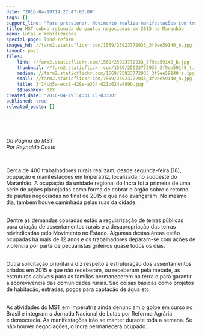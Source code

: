 ```yaml
---
date: "2016-04-19T14:27:47-03:00"
tags: []
support_line: "Para pressionar, Movimento realiza manifestações com trabalhadores rurais no município de Imperatriz"
title: MST cobra retomada de pautas negociadas em 2015 no Maranhão
menu: lutas e mobilizações
special-page: land-reform
images_hd: //farm2.staticflickr.com/1569/25923772933_3f9ee59140_b.jpg
layout: post
files:
  - link: //farm2.staticflickr.com/1569/25923772933_3f9ee59140_b.jpg
    thumbnail: //farm2.staticflickr.com/1569/25923772933_3f9ee59140_t.jpg
    medium: //farm2.staticflickr.com/1569/25923772933_3f9ee59140_z.jpg
    small: //farm2.staticflickr.com/1569/25923772933_3f9ee59140_n.jpg
    title: 3f14cb5a-ecc8-429e-a334-d21b624a489b.jpg
    $$hashKey: 02X
created_date: "2016-04-19T14:31:15-03:00"
published: true
releated_posts: []

---
```

<p>&nbsp;</p>

<p><em>Da P&aacute;gina do MST<br />
Por Reynaldo Costa</em></p>

<p>&nbsp;</p>

<p>Cerca de 400 trabalhadores rurais realizam, desde segunda-feira (18), ocupa&ccedil;&atilde;o e manifesta&ccedil;&otilde;es em Imperatriz, localizada no sudoeste do Maranh&atilde;o. A ocupa&ccedil;&atilde;o da unidade regional do Incra foi a primeira de uma s&eacute;rie de a&ccedil;&otilde;es planejadas como forma de cobrar o &oacute;rg&atilde;o sobre o retorno de pautas negociadas no final de 2015 e que n&atilde;o avan&ccedil;aram. No mesmo dia, tamb&eacute;m houve caminhada pelas ruas da cidade.</p>

<p><br />
Dentre as demandas cobradas est&atilde;o a regulariza&ccedil;&atilde;o de terras p&uacute;blicas para cria&ccedil;&atilde;o de assentamentos rurais e a desapropria&ccedil;&atilde;o das terras reivindicadas pelo Movimento no Estado. Algumas destas &aacute;reas est&atilde;o ocupadas h&aacute; mais de 12 anos e os trabalhadores deparam-se com a&ccedil;&otilde;es de viol&ecirc;ncia por parte de pecuaristas grileiros quase todos os dias.</p>

<p><br />
Outra solicita&ccedil;&atilde;o priorit&aacute;ria diz respeito &agrave; estrutura&ccedil;&atilde;o dos assentamentos criados em 2015 e que n&atilde;o receberam, ou receberam pela metade, as estruturas cab&iacute;veis para as fam&iacute;lias permanecerem na terra e para garantir a sobreviv&ecirc;ncia das comunidades rurais. S&atilde;o coisas b&aacute;sicas como projetos de habita&ccedil;&atilde;o, estradas, po&ccedil;os para capta&ccedil;&atilde;o de &aacute;gua etc.&nbsp;</p>

<p><br />
As atividades do MST em Imperatriz ainda denunciam o golpe em curso no Brasil e integram a Jornada Nacional de Lutas por&nbsp;Reforma Agr&aacute;ria e&nbsp;democracia. As manifesta&ccedil;&otilde;es ir&atilde;o se manter durante toda a semana. Se n&atilde;o houver negocia&ccedil;&otilde;es, o Incra permanecer&aacute; ocupado.</p>
